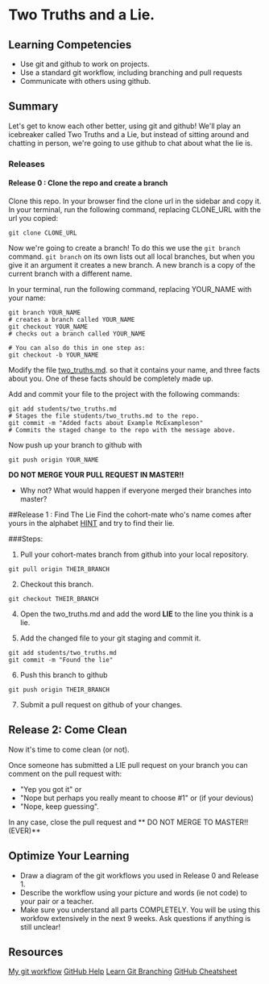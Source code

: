 # Two Truths and a Lie.

## Learning Competencies

* Use git and github to work on projects.
* Use a standard git workflow, including branching and pull requests
* Communicate with others using github.

## Summary

Let's get to know each other better, using git and github! We'll play an icebreaker called Two Truths and a Lie, but instead of sitting around and chatting in person, we're going to use github to chat about what the lie is.

### Releases

#### Release 0 : Clone the repo and create a branch

Clone this repo. In your browser find the clone url in the sidebar and copy it. In your terminal, run the following command, replacing CLONE_URL with the url you copied:

``` shell
git clone CLONE_URL
```

Now we're going to create a branch! To do this we use the `git branch` command. `git branch` on its own lists out all local branches, but when you give it an argument it creates a new branch. A new branch is a copy of the current branch with a different name.

In your terminal, run the following command, replacing YOUR_NAME with your name:

``` shell
git branch YOUR_NAME
# creates a branch called YOUR_NAME
git checkout YOUR_NAME
# checks out a branch called YOUR_NAME

# You can also do this in one step as:
git checkout -b YOUR_NAME
```

Modify the file [two_truths.md](students/two_truths.md). so that it contains your name, and three facts about you. One of these facts should be completely made up.

Add and commit your file to the project with the following commands:

``` shell
git add students/two_truths.md
# Stages the file students/two_truths.md to the repo.
git commit -m "Added facts about Example McExampleson"
# Commits the staged change to the repo with the message above.

```

Now push up your branch to github with

``` shell
git push origin YOUR_NAME
```

**DO NOT MERGE YOUR PULL REQUEST IN MASTER!!**

* Why not? What would happen if everyone merged their branches into master?

##Release 1 : Find The Lie
Find the cohort-mate who's name comes after yours in the alphabet [HINT](https://socrates.devbootcamp.com/cohorts/34) and try to find their lie.

###Steps:

1. Pull your cohort-mates branch from github into your local repository.

```shell
git pull origin THEIR_BRANCH
```

2. Checkout this branch.

```shell
git checkout THEIR_BRANCH
```

4. Open the two_truths.md and add the word **LIE** to the line you think is a lie.

5. Add the changed file to your git staging and commit it.

```shell
git add students/two_truths.md
git commit -m "Found the lie"
```

6. Push this branch to github

```shell
git push origin THEIR_BRANCH
```

7. Submit a pull request on github of your changes.

## Release 2: Come Clean

Now it's time to come clean (or not).

Once someone has submitted a LIE pull request on your branch you can comment on the pull request with:

* "Yep you got it" or
* "Nope but perhaps you really meant to choose #1" or (if your devious)
* "Nope, keep guessing".

In any case, close the pull request and
** DO NOT MERGE TO MASTER!! (EVER)**

## Optimize Your Learning

* Draw a diagram of the git workflows you used in Release 0 and Release 1.
* Describe the workflow using your picture and words (ie not code) to your pair or a teacher.
* Make sure you understand all parts COMPLETELY.  You will be using this workfow extensively in the next 9 weeks. Ask questions if anything is still unclear!

## Resources

[My git workflow](workflow.md)
[GitHub Help](https://help.github.com/)
[Learn Git Branching](http://pcottle.github.io/learnGitBranching/)
[GitHub Cheatsheet](http://byte.kde.org/~zrusin/git/git-cheat-sheet-medium.png)
